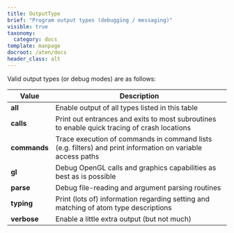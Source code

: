 ```yaml
---
title: OutputType
brief: "Program output types (debugging / messaging)"
visible: true
taxonomy:
  category: docs
template: manpage
docroot: /aten/docs
header_class: alt
---
```


Valid output types (or debug modes) are as follows:
 
| Value | Description |
|-------|-------------|
| **all** | Enable output of all types listed in this table |
| **calls** | Print out entrances and exits to most subroutines to enable quick tracing of crash locations |
| **commands** | Trace execution of commands in command lists (e.g. filters) and print information on variable access paths |
| **gl** | Debug OpenGL calls and graphics capabilities as best as is possible |
| **parse** | Debug file-reading and argument parsing routines |
| **typing** | Print (lots of) information regarding setting and matching of atom type descriptions |
| **verbose** | Enable a little extra output (but not much) |

